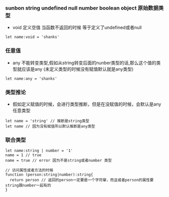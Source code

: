 ### sunbon string undefined null number boolean object 原始数据类型
* void 定义空值 当函数不返回的时候 等于定义了undefined或者null
```
let name:void = 'shanks'
```

### 任意值
* any 不能转变类型,假如从string转变后面的nunber类型的话,那么这个值的类型就应该是any (未定义类型的时候没有赋值默认就是any类型)
```
let name:any = 'shanks'
```

### 类型推论
* 假如定义赋值的时候，会进行类型推断，但是在没赋值的时候，会默认是any任意类型
```
let name = 'string' // 推断是string类型
let name // 因为没有赋值所以默认推断是any类型
```

### 联合类型
```
let name:string | number = '1'
name = 1 // true
name = true // error 因为不是string或者number 类型

// 访问属性或者方法的时候
function (person:string|number):string{
  return person // 返回的person一定要是一个字符窜，而且或者person的属性要string跟number一起有的
}
```